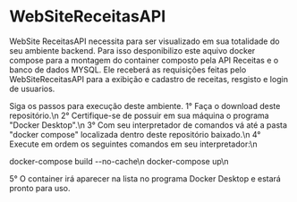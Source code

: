 # WebSiteReceitasAPI 
WebSite ReceitasAPI necessita para ser visualizado em sua totalidade do seu ambiente backend. Para isso desponibilizo este aquivo docker compose 
para a montagem do container composto pela API Receitas e o banco de dados MYSQL. Ele receberá as requisições feitas pelo WebSiteReceitasAPI para a exibição e cadastro de receitas, resgisto e login de usuarios.

Siga os passos para execução deste ambiente.
1° Faça o download deste repositório.\n
2° Certifique-se de possuir em sua máquina o programa "Docker Desktop".\n
3° Com seu interpretador de comandos vá até a pasta "docker compose" localizada dentro deste repositório baixado.\n
4° Execute em ordem os seguintes comandos em seu interpretador:\n

docker-compose build --no-cache\n
docker-compose up\n

5° O container irá aparecer na lista no programa Docker Desktop e estará pronto para uso.
